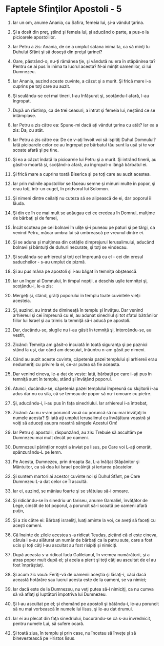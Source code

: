 # Faptele Sfin&#355;ilor Apostoli - 5

1. Iar un om, anume Anania, cu Safira, femeia lui, şi-a vândut ţarina. 

2. Şi a dosit din preţ, ştiind şi femeia lui, şi aducând o parte, a pus-o la picioarele apostolilor. 

3. Iar Petru a zis: Anania, de ce a umplut satana inima ta, ca să minţi tu Duhului Sfânt şi să doseşti din preţul ţarinei? 

4. Oare, păstrând-o, nu-ţi rămânea ţie, şi vândută nu era în stăpânirea ta? Pentru ce ai pus în inima ta lucrul acesta? N-ai minţit oamenilor, ci lui Dumnezeu. 

5. Iar Anania, auzind aceste cuvinte, a căzut şi a murit. Şi frică mare i-a cuprins pe toţi care au auzit. 

6. Şi sculându-se cei mai tineri, l-au înfăşurat şi, scoţându-l afară, l-au îngropat. 

7. După un răstimp, ca de trei ceasuri, a intrat şi femeia lui, neştiind ce se întâmplase. 

8. Iar Petru a zis către ea: Spune-mi dacă aţi vândut ţarina cu atât? Iar ea a zis: Da, cu atât. 

9. Iar Petru a zis către ea: De ce v-aţi învoit voi să ispitiţi Duhul Domnului? Iată picioarele celor ce au îngropat pe bărbatul tău sunt la uşă şi te vor scoate afară şi pe tine. 

10. Şi ea a căzut îndată la picioarele lui Petru şi a murit. Şi intrând tinerii, au găsit-o moartă şi, scoţând-o afară, au îngropat-o lângă bărbatul ei. 

11. Şi frică mare a cuprins toată Biserica şi pe toţi care au auzit acestea. 

12. Iar prin mâinile apostolilor se făceau semne şi minuni multe în popor, şi erau toţi, într-un cuget, în pridvorul lui Solomon. 

13. Şi nimeni dintre ceilalţi nu cuteza să se alipească de ei, dar poporul îi lăuda. 

14. Şi din ce în ce mai mult se adăugau cei ce credeau în Domnul, mulţime de bărbaţi şi de femei, 

15. Încât scoteau pe cei bolnavi în uliţe şi-i puneau pe paturi şi pe tărgi, ca venind Petru, măcar umbra lui să umbrească pe vreunul dintre ei. 

16. Şi se aduna şi mulţimea din cetăţile dimprejurul Ierusalimului, aducând bolnavi şi bântuiţi de duhuri necurate, şi toţi se vindecau. 

17. Şi sculându-se arhiereul şi toţi cei împreună cu el - cei din eresul saducheilor - s-au umplut de pizmă. 

18. Şi au pus mâna pe apostoli şi i-au băgat în temniţa obştească. 

19. Iar un înger al Domnului, în timpul nopţii, a deschis uşile temniţei şi, scoţându-i, le-a zis: 

20. Mergeţi şi, stând, grăiţi poporului în templu toate cuvintele vieţii acesteia. 

21. Şi, auzind, au intrat de dimineaţă în templu şi învăţau. Dar venind arhiereul şi cei împreună cu el, au adunat sinedriul şi tot sfatul bătrânilor fiilor lui Israel şi au trimis la temniţă să-i aducă pe apostoli. 

22. Dar, ducându-se, slugile nu i-au găsit în temniţă şi, întorcându-se, au vestit, 

23. Zicând: Temniţa am găsit-o încuiată în toată siguranţa şi pe paznici stând la uşi, dar când am descuiat, înăuntru n-am găsit pe nimeni. 

24. Când au auzit aceste cuvinte, căpetenia pazei templului şi arhiereii erau nedumeriţi cu privire la ei, ce-ar putea să fie aceasta. 

25. Dar venind cineva, le-a dat de veste: Iată, bărbaţii pe care i-aţi pus în temniţă sunt în templu, stând şi învăţând poporul. 

26. Atunci, ducându-se, căpetenia pazei templului împreună cu slujitorii i-au adus dar nu cu sila, că se temeau de popor să nu-i omoare cu pietre. 

27. Şi, aducându-i, i-au pus în faţa sinedriului. Iar arhiereul i-a întrebat, 

28. Zicând: Au nu v-am poruncit vouă cu poruncă să nu mai învăţaţi în numele acesta? Şi iată aţi umplut Ierusalimul cu învăţătura voastră şi voiţi să aduceţi asupra noastră sângele Acestui Om! 

29. Iar Petru şi apostolii, răspunzând, au zis: Trebuie să ascultăm pe Dumnezeu mai mult decât pe oameni. 

30. Dumnezeul părinţilor noştri a înviat pe Iisus, pe Care voi L-aţi omorât, spânzurându-L pe lemn. 

31. Pe Acesta, Dumnezeu, prin dreapta Sa, L-a înălţat Stăpânitor şi Mântuitor, ca să dea lui Israel pocăinţă şi iertarea păcatelor. 

32. Şi suntem martori ai acestor cuvinte noi şi Duhul Sfânt, pe Care Dumnezeu L-a dat celor ce Îl ascultă. 

33. Iar ei, auzind, se mâniau foarte şi se sfătuiau să-i omoare. 

34. Şi ridicându-se în sinedriu un fariseu, anume Gamaliel, învăţător de Lege, cinstit de tot poporul, a poruncit să-i scoată pe oameni afară puţin, 

35. Şi a zis către ei: Bărbaţi israeliţi, luaţi aminte la voi, ce aveţi să faceţi cu aceşti oameni. 

36. Că înainte de zilele acestea s-a ridicat Teudas, zicând că el este cineva, căruia i s-au alăturat un număr de bărbaţi ca la patru sute, care a fost ucis şi toţi câţi l-au ascultat au fost risipiţi şi nimiciţi. 

37. După aceasta s-a ridicat Iuda Galileianul, în vremea numărătorii, şi a atras popor mult după el; şi acela a pierit şi toţi câţi au ascultat de el au fost împrăştiaţi. 

38. Şi acum zic vouă: Feriţi-vă de oamenii aceştia şi lăsaţi-i, căci dacă această hotărâre sau lucrul acesta este de la oameni, se va nimici; 

39. Iar dacă este de la Dumnezeu, nu veţi putea să-i nimiciţi, ca nu cumva să vă aflaţi şi luptători împotriva lui Dumnezeu. 

40. Şi l-au ascultat pe el; şi chemând pe apostoli şi bătându-i, le-au poruncit să nu mai vorbească în numele lui Iisus, şi le-au dat drumul. 

41. Iar ei au plecat din faţa sinedriului, bucurându-se că s-au învrednicit, pentru numele Lui, să sufere ocară. 

42. Şi toată ziua, în templu şi prin case, nu încetau să înveţe şi să binevestească pe Hristos Iisus. 

